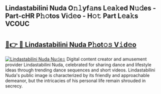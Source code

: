 ## Lindastabilini Nuda O𝚗𝚕yf𝚊ns L𝚎a𝚔ed N𝚞𝚍es - Part-cHR P𝚑𝚘tos Vi𝚍𝚎o - H𝚘𝚝 Part L𝚎a𝚔s VCOUC

# <h2><a href="http://kfd6ic6.oniu.top/?m=Lindastabilini+Nuda">🔗👉 🔴 Lindastabilini Nuda P𝚑ot𝚘𝚜 V𝚒d𝚎o</a></h2>

[![Lindastabilini Nuda Nu𝚍e𝚜](https://i.imgur.com/0qMVB7G.gif)](http://kfd6ic6.oniu.top/?m=Lindastabilini+Nuda)
Digital content creator and amusement provider Lindastabilini Nuda, celebrated for sharing dance and lifestyle ideas through trending dance sequences and short videos. Lindastabilini Nuda's public image is characterized by its friendly and approachable demeanor, but the intricacies of his personal life remain shrouded in secrecy.  
